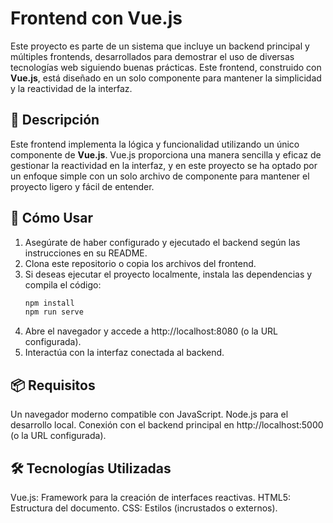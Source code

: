 # Frontend con Vue.js

Este proyecto es parte de un sistema que incluye un backend principal y múltiples frontends, desarrollados para demostrar el uso de diversas tecnologías web siguiendo buenas prácticas. Este frontend, construido con **Vue.js**, está diseñado en un solo componente para mantener la simplicidad y la reactividad de la interfaz.

## 📄 Descripción
Este frontend implementa la lógica y funcionalidad utilizando un único componente de **Vue.js**. Vue.js proporciona una manera sencilla y eficaz de gestionar la reactividad en la interfaz, y en este proyecto se ha optado por un enfoque simple con un solo archivo de componente para mantener el proyecto ligero y fácil de entender.

## 🚀 Cómo Usar
1. Asegúrate de haber configurado y ejecutado el backend según las instrucciones en su README.  
2. Clona este repositorio o copia los archivos del frontend.  
3. Si deseas ejecutar el proyecto localmente, instala las dependencias y compila el código:
   ```bash
   npm install
   npm run serve
   ```
4. Abre el navegador y accede a http://localhost:8080 (o la URL configurada).
5. Interactúa con la interfaz conectada al backend.

## 📦 Requisitos
Un navegador moderno compatible con JavaScript.
Node.js para el desarrollo local.
Conexión con el backend principal en http://localhost:5000 (o la URL configurada).

## 🛠️ Tecnologías Utilizadas
Vue.js: Framework para la creación de interfaces reactivas.
HTML5: Estructura del documento.
CSS: Estilos (incrustados o externos).
